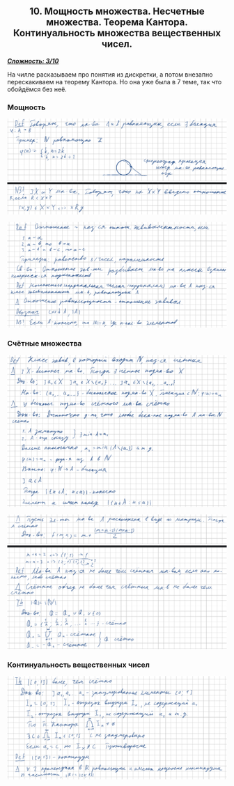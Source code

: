 <center><h2>10. Мощность множества. Несчетные множества. Теорема Кантора. Континуальность множества вещественных чисел.</h2></center>

***<ins>Сложность: 3/10</ins>***

На чилле расказываем про понятия из дискретки, а потом внезапно перескакиваем на теорему Кантора. Но она уже была в 7 теме, так что обойдёмся без неё.

### Мощность

![10_1](./images/10_1.png)

![10_2](./images/10_2.png)

### Счётные множества

![10_3](./images/10_3.png)

![10_4](./images/10_4.png)

### Континуальность вещественных чисел

![10_5](./images/10_5.png)

